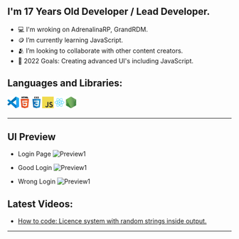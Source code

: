 ## I'm 17 Years Old Developer / Lead Developer.

- 💻 I'm wroking on AdrenalinaRP, GrandRDM.
- 🪙 I’m currently learning JavaScript.
- 🫂 I’m looking to collaborate with other content creators.
- 👑 2022 Goals: Creating advanced UI's including JavaScript.

## Languages and Libraries:

<img align="left" alt="Visual Studio Code" width="26px" src="https://raw.githubusercontent.com/github/explore/80688e429a7d4ef2fca1e82350fe8e3517d3494d/topics/visual-studio-code/visual-studio-code.png" />
<img align="left" alt="HTML5" width="26px" src="https://raw.githubusercontent.com/github/explore/80688e429a7d4ef2fca1e82350fe8e3517d3494d/topics/html/html.png" />
<img align="left" alt="CSS3" width="26px" src="https://raw.githubusercontent.com/github/explore/80688e429a7d4ef2fca1e82350fe8e3517d3494d/topics/css/css.png" />
<img align="left" alt="JavaScript" width="26px" src="https://raw.githubusercontent.com/github/explore/80688e429a7d4ef2fca1e82350fe8e3517d3494d/topics/javascript/javascript.png" />
<img align="left" alt="React" width="26px" src="https://raw.githubusercontent.com/github/explore/80688e429a7d4ef2fca1e82350fe8e3517d3494d/topics/react/react.png" />
<img align="left" alt="Node.js" width="26px" src="https://raw.githubusercontent.com/github/explore/80688e429a7d4ef2fca1e82350fe8e3517d3494d/topics/nodejs/nodejs.png" />

<br />
<br />

---

## UI Preview
- Login Page
![Preview1](https://i.imgur.com/JCxNQhl.png)

- Good Login
![Preview1](https://i.imgur.com/2Y3cc4h.png)

- Wrong Login
![Preview1](https://i.imgur.com/MtFx4Ol.png)

## Latest Videos:

<!-- YOUTUBE:START -->
- [How to code: Licence system with random strings inside output.](https://www.youtube.com/watch?v=WZQSVv67NBc)
<!-- YOUTUBE:END -->
---
